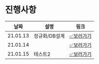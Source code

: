 # 진행사항

|날짜|설명|링크|
|------|---|---|
|21.01.13|정규화/DB설계|[✅보러가기](https://github.com/SSAFY-CS-STUDY/Tech_interview/blob/main/02.database/phb/21.01.13.md)|
|21.01.14||[✅보러가기](https://github.com/SSAFY-CS-STUDY/Tech_interview/blob/main/02.database/phb/21.01.14.md)|
|21.01.15|테스트2|[✅보러가기](https://github.com/ACmolar/Tech_interview#21-01-15)|
